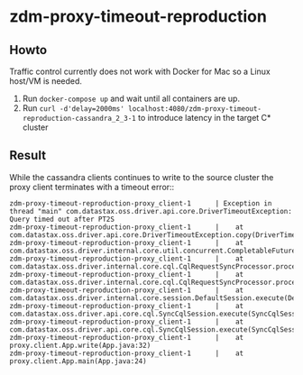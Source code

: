 # zdm-proxy-timeout-reproduction



## Howto
Traffic control currently does not work with Docker for Mac so a Linux host/VM is needed. 
1. Run `docker-compose up` and wait until all containers are up. 
2. Run `curl -d'delay=2000ms' localhost:4080/zdm-proxy-timeout-reproduction-cassandra_2_3-1` to introduce latency in the target C* cluster

## Result

While the cassandra clients continues to write to the source cluster
the proxy client terminates with a timeout error::

```
zdm-proxy-timeout-reproduction-proxy_client-1      | Exception in thread "main" com.datastax.oss.driver.api.core.DriverTimeoutException: Query timed out after PT2S
zdm-proxy-timeout-reproduction-proxy_client-1      |    at com.datastax.oss.driver.api.core.DriverTimeoutException.copy(DriverTimeoutException.java:34)
zdm-proxy-timeout-reproduction-proxy_client-1      |    at com.datastax.oss.driver.internal.core.util.concurrent.CompletableFutures.getUninterruptibly(CompletableFutures.java:149)
zdm-proxy-timeout-reproduction-proxy_client-1      |    at com.datastax.oss.driver.internal.core.cql.CqlRequestSyncProcessor.process(CqlRequestSyncProcessor.java:53)
zdm-proxy-timeout-reproduction-proxy_client-1      |    at com.datastax.oss.driver.internal.core.cql.CqlRequestSyncProcessor.process(CqlRequestSyncProcessor.java:30)
zdm-proxy-timeout-reproduction-proxy_client-1      |    at com.datastax.oss.driver.internal.core.session.DefaultSession.execute(DefaultSession.java:230)
zdm-proxy-timeout-reproduction-proxy_client-1      |    at com.datastax.oss.driver.api.core.cql.SyncCqlSession.execute(SyncCqlSession.java:54)
zdm-proxy-timeout-reproduction-proxy_client-1      |    at com.datastax.oss.driver.api.core.cql.SyncCqlSession.execute(SyncCqlSession.java:78)
zdm-proxy-timeout-reproduction-proxy_client-1      |    at proxy.client.App.write(App.java:32)
zdm-proxy-timeout-reproduction-proxy_client-1      |    at proxy.client.App.main(App.java:24)

```
